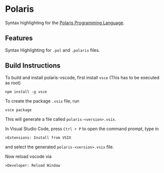 # Polaris

Syntax highlighting for the [Polaris Programming Language](https://github.com/Innf107/polaris).

## Features

Syntax Highlighting for `.pol` and `.polaris` files.

## Build Instructions
To build and install polaris-vscode, first install `vsce` (This has to be executed as root)
```
npm install -g vsce
```
To create the package `.vsix` file, run
```
vsce package
```
This will generate a file called `polaris-<version>.vsix`.

In Visual Studio Code, press `Ctrl + P` to open the command prompt, type in
```
>Extensions: Install from VSIX
```
and select the generated `polaris-<version>.vsix` file.

Now reload vscode via
```
>Developer: Reload Window
```
